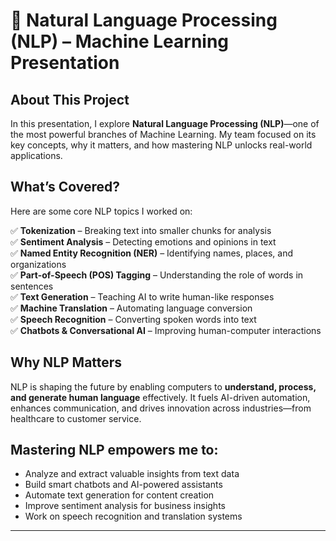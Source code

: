 # 🤖 Natural Language Processing (NLP) – Machine Learning Presentation  

## About This Project  
In this presentation, I explore **Natural Language Processing (NLP)**—one of the most powerful branches of Machine Learning. My team focused on its key concepts, why it matters, and how mastering NLP unlocks real-world applications.  

## What’s Covered?  
Here are some core NLP topics I worked on:  

✅ **Tokenization** – Breaking text into smaller chunks for analysis  
✅ **Sentiment Analysis** – Detecting emotions and opinions in text  
✅ **Named Entity Recognition (NER)** – Identifying names, places, and organizations  
✅ **Part-of-Speech (POS) Tagging** – Understanding the role of words in sentences  
✅ **Text Generation** – Teaching AI to write human-like responses  
✅ **Machine Translation** – Automating language conversion  
✅ **Speech Recognition** – Converting spoken words into text  
✅ **Chatbots & Conversational AI** – Improving human-computer interactions  

## Why NLP Matters  
NLP is shaping the future by enabling computers to **understand, process, and generate human language** effectively. It fuels AI-driven automation, enhances communication, and drives innovation across industries—from healthcare to customer service.  

## Mastering NLP empowers me to:  
-  Analyze and extract valuable insights from text data  
-  Build smart chatbots and AI-powered assistants  
-  Automate text generation for content creation  
-  Improve sentiment analysis for business insights  
-  Work on speech recognition and translation systems  

---
  
